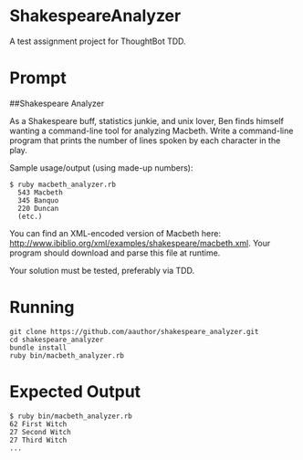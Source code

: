 # ShakespeareAnalyzer

A test assignment project for ThoughtBot TDD.

# Prompt
##Shakespeare Analyzer

As a Shakespeare buff, statistics junkie, and unix lover, Ben finds himself wanting a command-line tool for analyzing Macbeth. Write a command-line program that prints the number of lines spoken by each character in the play.

Sample usage/output (using made-up numbers):

    $ ruby macbeth_analyzer.rb
      543 Macbeth
      345 Banquo
      220 Duncan
      (etc.)
      
You can find an XML-encoded version of Macbeth here: http://www.ibiblio.org/xml/examples/shakespeare/macbeth.xml. Your program should download and parse this file at runtime.

Your solution must be tested, preferably via TDD.

# Running

    git clone https://github.com/aauthor/shakespeare_analyzer.git
    cd shakespeare_analyzer
    bundle install
    ruby bin/macbeth_analyzer.rb
    
# Expected Output

    $ ruby bin/macbeth_analyzer.rb
    62 First Witch
    27 Second Witch
    27 Third Witch
    ...
  
